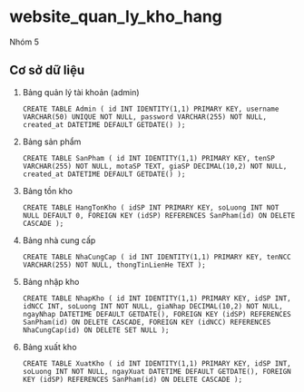 # website_quan_ly_kho_hang
Nhóm 5

## Cơ sở dữ liệu
1. Bảng quản lý tài khoản (admin)

    `CREATE TABLE Admin (
    id INT IDENTITY(1,1) PRIMARY KEY,
    username VARCHAR(50) UNIQUE NOT NULL,
    password VARCHAR(255) NOT NULL,
    created_at DATETIME DEFAULT GETDATE()
    );`

2. Bảng sản phẩm

    `CREATE TABLE SanPham (
    id INT IDENTITY(1,1) PRIMARY KEY,
    tenSP VARCHAR(255) NOT NULL,
    motaSP TEXT,
    giaSP DECIMAL(10,2) NOT NULL,
    created_at DATETIME DEFAULT GETDATE()
    );`

3. Bảng tồn kho

    `CREATE TABLE HangTonKho (
    idSP INT PRIMARY KEY,
    soLuong INT NOT NULL DEFAULT 0,
    FOREIGN KEY (idSP) REFERENCES SanPham(id) ON DELETE CASCADE
    );`

4. Bảng nhà cung cấp

    `CREATE TABLE NhaCungCap (
    id INT IDENTITY(1,1) PRIMARY KEY,
    tenNCC VARCHAR(255) NOT NULL,
    thongTinLienHe TEXT
    );`

5. Bảng nhập kho

    `CREATE TABLE NhapKho (
    id INT IDENTITY(1,1) PRIMARY KEY,
    idSP INT,
    idNCC INT,
    soLuong INT NOT NULL,
    giaNhap DECIMAL(10,2) NOT NULL,
    ngayNhap DATETIME DEFAULT GETDATE(),
    FOREIGN KEY (idSP) REFERENCES SanPham(id) ON DELETE CASCADE,
    FOREIGN KEY (idNCC) REFERENCES NhaCungCap(id) ON DELETE SET NULL
    );`

6. Bảng xuất kho

    `CREATE TABLE XuatKho (
    id INT IDENTITY(1,1) PRIMARY KEY,
    idSP INT,
    soLuong INT NOT NULL,
    ngayXuat DATETIME DEFAULT GETDATE(),
    FOREIGN KEY (idSP) REFERENCES SanPham(id) ON DELETE CASCADE
    );`
